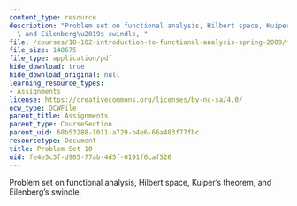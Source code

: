 ```yaml
---
content_type: resource
description: "Problem set on functional analysis, Hilbert space, Kuiper\u2019s theorem,\
  \ and Eilenberg\u2019s swindle, "
file: /courses/18-102-introduction-to-functional-analysis-spring-2009/fe4e5c3fd90577ab4d5f0191f6caf526_MIT18_102s09_pset10.pdf
file_size: 148675
file_type: application/pdf
hide_download: true
hide_download_original: null
learning_resource_types:
- Assignments
license: https://creativecommons.org/licenses/by-nc-sa/4.0/
ocw_type: OCWFile
parent_title: Assignments
parent_type: CourseSection
parent_uid: 68b53288-1011-a729-b4e6-66a483f77fbc
resourcetype: Document
title: Problem Set 10
uid: fe4e5c3f-d905-77ab-4d5f-0191f6caf526
---
```

Problem set on functional analysis, Hilbert space, Kuiper’s theorem, and Eilenberg’s swindle, 